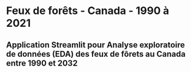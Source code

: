 # Feux de forêts - Canada - 1990 à 2021

## Application Streamlit pour Analyse exploratoire de données (EDA) des feux de fôrets au Canada entre 1990 et 2032